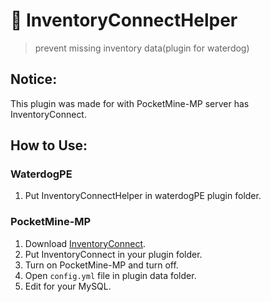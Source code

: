 # 👜 InventoryConnectHelper
> prevent missing inventory data(plugin for waterdog)

## Notice:
This plugin was made for with PocketMine-MP server has InventoryConnect.<br>

## How to Use:
### WaterdogPE
1. Put InventoryConnectHelper in waterdogPE plugin folder.
### PocketMine-MP
1. Download [InventoryConnect](https://github.com/jjwon419/InventoryConnect).
2. Put InventoryConnect in your plugin folder.
3. Turn on PocketMine-MP and turn off. 
4. Open `config.yml` file in plugin data folder. 
5. Edit for your MySQL.


